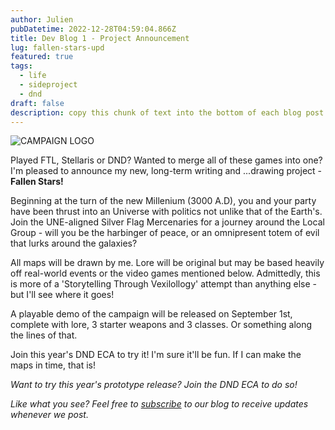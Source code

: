 ```yaml
---
author: Julien
pubDatetime: 2022-12-28T04:59:04.866Z
title: Dev Blog 1 - Project Announcement
lug: fallen-stars-upd
featured: true
tags:
  - life
  - sideproject
  - dnd
draft: false
description: copy this chunk of text into the bottom of each blog post
---
```


![CAMPAIGN LOGO](/blog-images/FallenStarsLogo.png)

Played FTL, Stellaris or DND? Wanted to merge all of these games into one? I'm pleased to announce my new, long-term writing and ...drawing project - **Fallen Stars!**

Beginning at the turn of the new Millenium (3000 A.D), you and your party have been thrust into an Universe with politics not unlike that of the Earth's. Join the UNE-aligned Silver Flag Mercenaries for a journey around the Local Group - will you be the harbinger of peace, or an omnipresent totem of evil that lurks around the galaxies?

All maps will be drawn by me. Lore will be original but may be based heavily off real-world events or the video games mentioned below. Admittedly, this is more of a 'Storytelling Through Vexilollogy' attempt than anything else - but I'll see where it goes!

A playable demo of the campaign will be released on September 1st, complete with lore, 3 starter weapons and 3 classes. Or something along the lines of that.

Join this year's DND ECA to try it! I'm sure it'll be fun. If I can make the maps in time, that is!

_Want to try this year's prototype release? Join the DND ECA to do so!_

_Like what you see? Feel free to [subscribe](https://thespacer-blog.com/subscribe/) to our blog to receive updates whenever we post._
